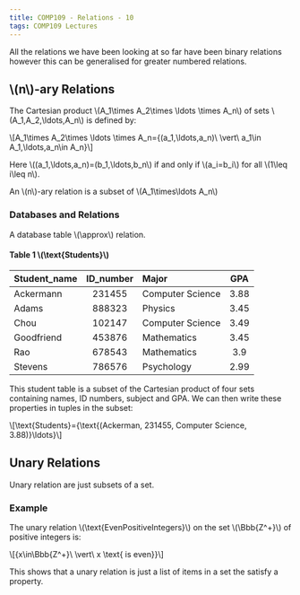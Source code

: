 ```yaml
---
title: COMP109 - Relations - 10
tags: COMP109 Lectures
---
```

All the relations we have been looking at so far have been binary relations however this can be generalised for greater numbered relations.

## &#92;(n&#92;)-ary Relations
The Cartesian product &#92;(A_1\times A_2\times \ldots \times A_n&#92;) of sets &#92;(A_1,A_2,\ldots,A_n&#92;) is defined by:

&#92;[A_1\times A_2\times \ldots \times A_n=\{(a_1,\ldots,a_n)\ \vert\ a_1\in A_1,\ldots,a_n\in A_n\}&#92;]

Here &#92;((a_1,\ldots,a_n)=(b_1,\ldots,b_n&#92;) if and only if &#92;(a_i=b_i&#92;) for all &#92;(1\leq i\leq n&#92;).

An &#92;(n&#92;)-ary relation is a subset of &#92;(A_1\times\ldots A_n&#92;)

### Databases and Relations
A database table &#92;(\approx&#92;) relation.

#### Table 1 &#92;(\text{Students}&#92;)

| Student_name | ID_number | Major | GPA |
| :-- | :-: | :-- | :-: |
| Ackermann | 231455 | Computer Science | 3.88 |
| Adams | 888323 | Physics | 3.45 |
| Chou | 102147 | Computer Science | 3.49 |
| Goodfriend | 453876 | Mathematics | 3.45 |
| Rao | 678543 | Mathematics | 3.9 |
| Stevens | 786576 | Psychology | 2.99 |

This student table is a subset of the Cartesian product of four sets containing names, ID numbers, subject and GPA. We can then write these properties in tuples in the subset:

&#92;[\text{Students}=\{\text{(Ackerman, 231455, Computer Science, 3.88)}\ldots\}&#92;]

## Unary Relations
Unary relation are just subsets of a set.

### Example
The unary relation &#92;(\text{EvenPositiveIntegers}&#92;) on the set &#92;(\Bbb{Z^+}&#92;) of positive integers is:

&#92;[\{x\in\Bbb{Z^+}\ \vert\ x \text{ is even}\}&#92;]

This shows that a unary relation is just a list of items in a set the satisfy a property.
